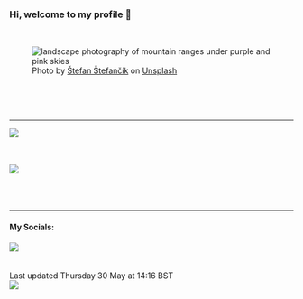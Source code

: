 <h3>Hi, welcome to my profile 👋</h3>

<br />
<figure>
  <img
    src="https://images.unsplash.com/photo-1466854076813-4aa9ac0fc347?crop=entropy&cs=tinysrgb&fit=max&fm=jpg&ixid=M3wyNzQ3MDB8MHwxfHJhbmRvbXx8fHx8fHx8fDE3MTcwNzE5MDV8&ixlib=rb-4.0.3&q=80&w=1080&auto=format"
    alt="landscape photography of mountain ranges under purple and pink skies" 
  />
  <figcaption>Photo by <a
    href="https://unsplash.com/@cikstefan?utm_source=Profile%20readme&utm_medium=referral">Štefan Štefančík</a> on <a
    href="https://unsplash.com/?utm_source=Profile%20readme&utm_medium=referral">Unsplash</a></figcaption>
</figure>




  <br /><br /><br />

<hr />
<img
  src="https://github-readme-stats.vercel.app/api?username=shanelucy&show_icons=true&theme=calm"
/>
<br /><br /><br />

<img 
  src="https://github-readme-stats.vercel.app/api/top-langs/?username=shanelucy&theme=calm"
/>
<br /><br /><br /><br />
<hr />
<h4>My Socials:</h4>
<a href="https://uk.linkedin.com/in/shane-lucy-4735b616a">
  <img
    src="https://img.shields.io/badge/linkedin%20-%230077B5.svg?&style=for-the-badge&logo=linkedin&logoColor=white"
  />
</a>
<br /><br /><br />
Last updated Thursday 30 May at 14:16 BST
<br />
<img
  src="https://github.com/ShaneLucy/ShaneLucy/workflows/README%20build/badge.svg"
/>
